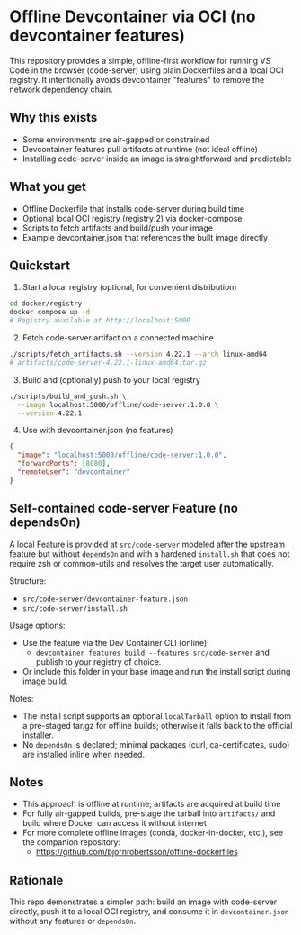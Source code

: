 # Offline Devcontainer via OCI (no devcontainer features)

This repository provides a simple, offline-first workflow for running VS Code in the browser (code-server) using plain Dockerfiles and a local OCI registry. It intentionally avoids devcontainer "features" to remove the network dependency chain.

## Why this exists
- Some environments are air-gapped or constrained
- Devcontainer features pull artifacts at runtime (not ideal offline)
- Installing code-server inside an image is straightforward and predictable

## What you get
- Offline Dockerfile that installs code-server during build time
- Optional local OCI registry (registry:2) via docker-compose
- Scripts to fetch artifacts and build/push your image
- Example devcontainer.json that references the built image directly

## Quickstart
1) Start a local registry (optional, for convenient distribution)

```bash
cd docker/registry
docker compose up -d
# Registry available at http://localhost:5000
```

2) Fetch code-server artifact on a connected machine

```bash
./scripts/fetch_artifacts.sh --version 4.22.1 --arch linux-amd64
# artifacts/code-server-4.22.1-linux-amd64.tar.gz
```

3) Build and (optionally) push to your local registry

```bash
./scripts/build_and_push.sh \
  --image localhost:5000/offline/code-server:1.0.0 \
  --version 4.22.1
```

4) Use with devcontainer.json (no features)

```json
{
  "image": "localhost:5000/offline/code-server:1.0.0",
  "forwardPorts": [8080],
  "remoteUser": "devcontainer"
}
```

## Self-contained code-server Feature (no dependsOn)
A local Feature is provided at `src/code-server` modeled after the upstream feature but without `dependsOn` and with a hardened `install.sh` that does not require zsh or common-utils and resolves the target user automatically.

Structure:
- `src/code-server/devcontainer-feature.json`
- `src/code-server/install.sh`

Usage options:
- Use the feature via the Dev Container CLI (online):
  - `devcontainer features build --features src/code-server` and publish to your registry of choice.
- Or include this folder in your base image and run the install script during image build.

Notes:
- The install script supports an optional `localTarball` option to install from a pre-staged tar.gz for offline builds; otherwise it falls back to the official installer.
- No `dependsOn` is declared; minimal packages (curl, ca-certificates, sudo) are installed inline when needed.

## Notes
- This approach is offline at runtime; artifacts are acquired at build time
- For fully air-gapped builds, pre-stage the tarball into `artifacts/` and build where Docker can access it without internet
- For more complete offline images (conda, docker-in-docker, etc.), see the companion repository:
  - https://github.com/bjornrobertsson/offline-dockerfiles

## Rationale
This repo demonstrates a simpler path: build an image with code-server directly, push it to a local OCI registry, and consume it in `devcontainer.json` without any features or `dependsOn`.
